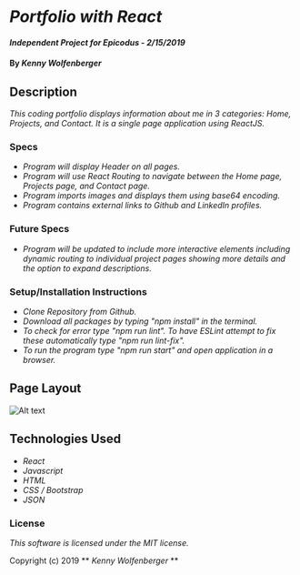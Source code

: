 # _Portfolio with React_

#### _Independent Project for Epicodus - 2/15/2019_

#### By _**Kenny Wolfenberger**_

## Description

_This coding portfolio displays information about me in 3 categories: Home, Projects, and Contact. It is a single page application using ReactJS._


### Specs

- _Program will display Header on all pages._
- _Program will use React Routing to navigate between the Home page, Projects page, and Contact page._
- _Program imports images and displays them using base64 encoding._
- _Program contains external links to Github and LinkedIn profiles._


### Future Specs
- _Program will be updated to include more interactive elements including dynamic routing to individual project pages showing more details and the option to expand descriptions._

### Setup/Installation Instructions
- _Clone Repository from Github._
- _Download all packages by typing "npm install" in the terminal._
- _To check for error type "npm run lint". To have ESLint attempt to fix these automatically type "npm run lint-fix"._
- _To run the program type "npm run start" and open application in a browser._

## Page Layout

![Alt text](src/assets/images/layout_updated.jpg?raw=true "Title")


## Technologies Used

- _React_
- _Javascript_
- _HTML_
- _CSS / Bootstrap_
- _JSON_

### License

_This software is licensed under the MIT license._

Copyright (c) 2019 ** _Kenny Wolfenberger_ **
